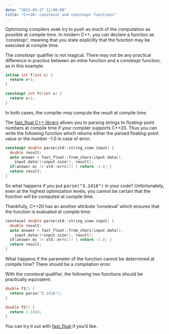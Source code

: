 ```yaml
---
date: "2023-03-27 12:00:00"
title: "C++20: consteval and constexpr functions"
---
```




Optimizing compilers seek try to push as much of the computation as possible at compile time. In modern C++, you can declare a function as &lsquo;constexpr&rsquo;, meaning that you state explicitly that the function may be executed at compile time.

The _constexpr_ qualifier is not magical. There may not be any practical difference in practice between an _inline_ function and a _constexpr_ function, as in this example:
```C
inline int f(int x) {
  return x+1;
}

constexpr int fc(int x) {
  return x+1;
}

```


In both cases, the compiler _may_ compute the result at compile time.

The [fast_float C++ library](https://github.com/fastfloat/fast_float) allows you to parsing strings to floating-point numbers at compile time if your compiler supports C++20. Thus you can write the following function which returns either the parsed floating-point value or the number -1.0 in case of error:
```C
constexpr double parse(std::string_view input) {
  double result;
  auto answer = fast_float::from_chars(input.data(),
    input.data()+input.size(), result);
  if(answer.ec != std::errc()) { return -1.0; }
  return result;
}

```


So what happens if you put <tt>parse("3.1416")</tt> in your code? Unfortunately, even at the highest optimization levels, you cannot be certain that the function will be computed at compile time.

Thankfully, C++20 has an another attribute &lsquo;consteval&rsquo; which ensures that the function is evaluated at compile time:
```C
consteval double parse(std::string_view input) {
  double result;
  auto answer = fast_float::from_chars(input.data(),
    input.data()+input.size(), result);
  if(answer.ec != std::errc()) { return -1.0; }
  return result;
}

```


What happens if the parameter of the function cannot be determined at compile time? There should be a compilation error.

With the consteval qualifier, the following two functions should be practically equivalent:
```C
double f1() {
  return parse("3.1416");
}

double f2() {
  return 3.1416;
}
```


You can try it out with [fast_float](https://github.com/fastfloat/fast_float) if you&rsquo;d like.

